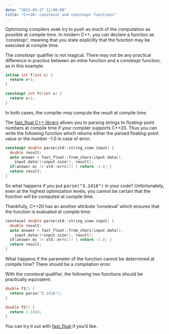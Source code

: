 ```yaml
---
date: "2023-03-27 12:00:00"
title: "C++20: consteval and constexpr functions"
---
```




Optimizing compilers seek try to push as much of the computation as possible at compile time. In modern C++, you can declare a function as &lsquo;constexpr&rsquo;, meaning that you state explicitly that the function may be executed at compile time.

The _constexpr_ qualifier is not magical. There may not be any practical difference in practice between an _inline_ function and a _constexpr_ function, as in this example:
```C
inline int f(int x) {
  return x+1;
}

constexpr int fc(int x) {
  return x+1;
}

```


In both cases, the compiler _may_ compute the result at compile time.

The [fast_float C++ library](https://github.com/fastfloat/fast_float) allows you to parsing strings to floating-point numbers at compile time if your compiler supports C++20. Thus you can write the following function which returns either the parsed floating-point value or the number -1.0 in case of error:
```C
constexpr double parse(std::string_view input) {
  double result;
  auto answer = fast_float::from_chars(input.data(),
    input.data()+input.size(), result);
  if(answer.ec != std::errc()) { return -1.0; }
  return result;
}

```


So what happens if you put <tt>parse("3.1416")</tt> in your code? Unfortunately, even at the highest optimization levels, you cannot be certain that the function will be computed at compile time.

Thankfully, C++20 has an another attribute &lsquo;consteval&rsquo; which ensures that the function is evaluated at compile time:
```C
consteval double parse(std::string_view input) {
  double result;
  auto answer = fast_float::from_chars(input.data(),
    input.data()+input.size(), result);
  if(answer.ec != std::errc()) { return -1.0; }
  return result;
}

```


What happens if the parameter of the function cannot be determined at compile time? There should be a compilation error.

With the consteval qualifier, the following two functions should be practically equivalent:
```C
double f1() {
  return parse("3.1416");
}

double f2() {
  return 3.1416;
}
```


You can try it out with [fast_float](https://github.com/fastfloat/fast_float) if you&rsquo;d like.

